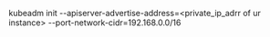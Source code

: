 
kubeadm init --apiserver-advertise-address=<private_ip_adrr of ur instance> --port-network-cidr=192.168.0.0/16
